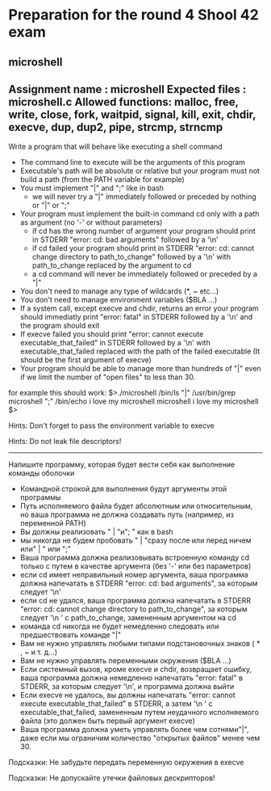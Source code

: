# Preparation for the round 4 Shool 42 exam
## microshell

Assignment name  : microshell
Expected files   : microshell.c
Allowed functions: malloc, free, write, close, fork, waitpid, signal,
 kill, exit, chdir, execve, dup, dup2, pipe, strcmp, strncmp
--------------------------------------------------------------------------------------

Write a program that will behave like executing a shell command
- The command line to execute will be the arguments of this program
- Executable's path will be absolute or relative but your program 
must not build a path (from the PATH variable for example)
- You must implement "|" and ";" like in bash
	- we will never try a "|" immediately followed or preceded by
	 nothing or "|" or ";"
- Your program must implement the built-in command cd only with a
 path as argument (no '-' or without parameters)
	- if cd has the wrong number of argument your program should
	 print in STDERR "error: cd: bad arguments" followed by a '\n'
	- if cd failed your program should print in STDERR "error: cd:
	 cannot change directory to path_to_change" followed by a '\n'
	  with path_to_change replaced by the argument to cd
	- a cd command will never be immediately followed or preceded 
	by a "|"
- You don't need to manage any type of wildcards (*, ~ etc...)
- You don't need to manage environment variables ($BLA ...)
- If a system call, except execve and chdir, returns an error your 
program should immediatly print "error: fatal" in STDERR followed 
by a '\n' and the program should exit
- If execve failed you should print "error: cannot execute 
executable_that_failed" in STDERR followed by a '\n' with 
executable_that_failed replaced with the path of the failed 
executable (It should be the first argument of execve)
- Your program should be able to manage more than hundreds of 
"|" even if we limit the number of "open files" to less than 30.

for example this should work:
$>./microshell /bin/ls "|" /usr/bin/grep microshell ";" /bin/echo i love my microshell
microshell
i love my microshell
$>

Hints:
Don't forget to pass the environment variable to execve

Hints:
Do not leak file descriptors!
_____________________________________________________________________________________________________________________________

Напишите программу, которая будет вести себя как выполнение команды оболочки
- Командной строкой для выполнения будут аргументы этой программы
- Путь исполняемого файла будет абсолютным или относительным, но ваша программа не должна создавать путь (например, из переменной PATH)
- Вы должны реализовать " | "и"; " как в bash
- мы никогда не будем пробовать " | "сразу после или перед ничем или" | " или ";"
- Ваша программа должна реализовывать встроенную команду cd только с путем в качестве аргумента (без '-' или без параметров)
- если cd имеет неправильный номер аргумента, ваша программа должна напечатать в STDERR "error: cd: bad arguments", за которым следует '\n'
- если cd не удался, ваша программа должна напечатать в STDERR "error: cd: cannot change directory to path_to_change", за которым следует '\n ' с path_to_change, замененным аргументом на cd
- команда cd никогда не будет немедленно следовать или предшествовать команде "|"
- Вам не нужно управлять любыми типами подстановочных знаков ( * , ~ и т. д...)
- Вам не нужно управлять переменными окружения ($BLA ...)
- Если системный вызов, кроме execve и chdir, возвращает ошибку, ваша программа должна немедленно напечатать "error: fatal" в STDERR, за которым следует '\n', и программа должна выйти
- Если execve не удалось, вы должны напечатать "error: cannot execute executable_that_failed" в STDERR, а затем '\n ' с executable_that_failed, замененным путем неудачного исполняемого файла (это должен быть первый аргумент execve)
- Ваша программа должна уметь управлять более чем сотнями"|", даже если мы ограничим количество "открытых файлов" менее чем 30.

Подсказки:
Не забудьте передать переменную окружения в execve

Подсказки:
Не допускайте утечки файловых дескрипторов!
